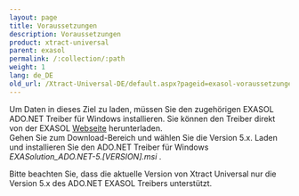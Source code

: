 ```yaml
---
layout: page
title: Voraussetzungen
description: Voraussetzungen
product: xtract-universal
parent: exasol
permalink: /:collection/:path
weight: 1
lang: de_DE
old_url: /Xtract-Universal-DE/default.aspx?pageid=exasol-voraussetzungen
---
```


Um Daten in dieses Ziel zu laden, müssen Sie den zugehörigen EXASOL ADO.NET Treiber für Windows installieren. 
Sie können den Treiber direkt von der EXASOL [Webseite]() herunterladen. <br>
Gehen Sie zum Download-Bereich und wählen Sie die Version 5.x. Laden und installieren Sie den ADO.NET Treiber für Windows *EXASolution_ADO.NET-5.[VERSION].msi* . 

Bitte beachten Sie, dass die aktuelle Version von Xtract Universal nur die Version 5.x des ADO.NET EXASOL Treibers unterstützt. 